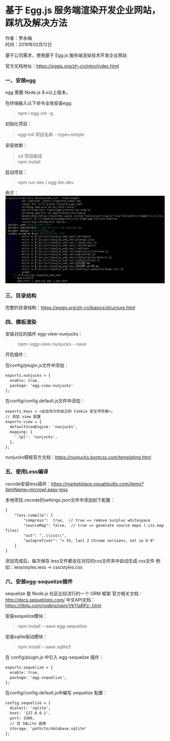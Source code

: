 # 基于 Egg.js 服务端渲染开发企业网站，踩坑及解决方法

作者：罗永梅  
时间：2019年02月12日

基于公司需求，使用基于 Egg.js 服务端渲染技术开发企业网站

官方文档地址：https://eggjs.org/zh-cn/intro/index.html

### 一、安装egg

egg 需要 Node.js 8.x以上版本。  

在终端输入以下命令全局安装egg:  
> npm i egg-init -g 

初始化项目： 
> egg-init 项目名称 --type=simple

安装依赖：
> cd 项目路径  
> npm install  

启动项目：  
> npm run dev / egg-bin dev

例子：
![Image text](images/egg-2.jpg)


### 三、目录结构 

完整的目录结构：https://eggjs.org/zh-cn/basics/structure.html

### 四、模板渲染
安装对应的插件 egg-view-nunjucks：  
> npm i egg-view-nunjucks --save

开启插件： 

在config/plugin.js文件中添加： 
```
exports.nunjucks = {
  enable: true,
  package: 'egg-view-nunjucks'
};
```

在config/config.default.js文件中添加： 
```
exports.keys = <此处改为你自己的 Cookie 安全字符串>;
// 添加 view 配置
exports.view = {
  defaultViewEngine: 'nunjucks',
  mapping: {
    '.tpl': 'nunjucks',
  },
};
```

nunjucks模板官方文档：https://nunjucks.bootcss.com/templating.html

### 五、使用Less编译
vscode安装less插件：https://marketplace.visualstudio.com/items?itemName=mrcrowl.easy-less

本地项目.vscode的settings.json文件中添加如下配置：
```
{    
    "less.compile": {
        "compress":  true,  // true => remove surplus whitespace
        "sourceMap": false,  // true => generate source maps (.css.map files)
        "out": "..\\css\\",
        "autoprefixer": "> 5%, last 2 Chrome versions, not ie 6-9"
    }
}
```
添加完成后，每次保存.less文件都会在对应的css文件夹中自动生成.css文件
例如：less/styles.less -> css/styles.css

### 六、安装egg-sequelize插件
sequelize 是 Node.js 社区比较流行的一个 ORM 框架
官方相关文档：http://docs.sequelizejs.com/
中文API文档：https://itbilu.com/nodejs/npm/VkYIaRPz-.html

安装sequelize模块：  
> npm install --save egg-sequelize

安装sqlite驱动模块：  
> npm install --save sqlite3  

在 config/plugin.js 中引入 egg-sequelize 插件：
```
exports.sequelize = {
  enable: true,
  package: 'egg-sequelize',
};
```

在config/config.default.js中编写 sequelize 配置：
```
config.sequelize = {
  dialect: 'sqlite',
  host: '127.0.0.1',
  port: 3306,
  // 仅 SQLite 适用
  storage: 'path/to/database.sqlite'
};
```